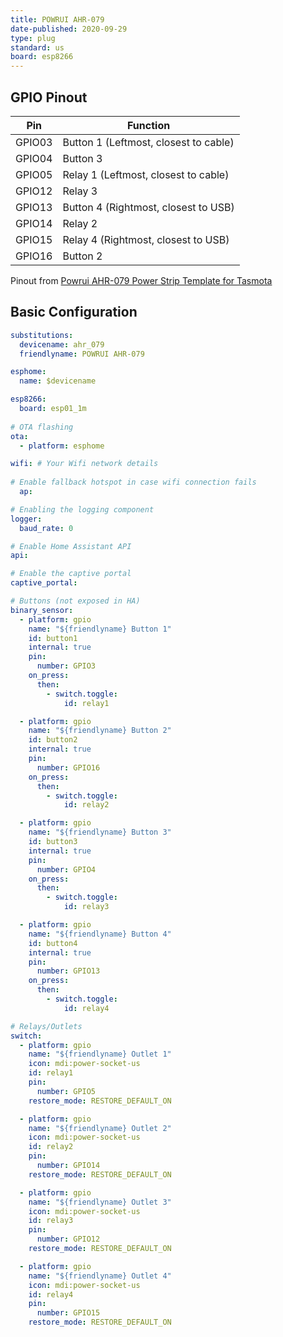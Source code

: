 ```yaml
---
title: POWRUI AHR-079
date-published: 2020-09-29
type: plug
standard: us
board: esp8266
---
```


## GPIO Pinout

| Pin    | Function                              |
| ------ | ------------------------------------- |
| GPIO03 | Button 1 (Leftmost, closest to cable) |
| GPIO04 | Button 3                              |
| GPIO05 | Relay 1 (Leftmost, closest to cable)  |
| GPIO12 | Relay 3                               |
| GPIO13 | Button 4 (Rightmost, closest to USB)  |
| GPIO14 | Relay 2                               |
| GPIO15 | Relay 4 (Rightmost, closest to USB)   |
| GPIO16 | Button 2                              |

Pinout from [Powrui AHR-079 Power Strip Template for Tasmota](https://templates.blakadder.com/powrui_AHR-079.html)

## Basic Configuration

```yaml
substitutions:
  devicename: ahr_079
  friendlyname: POWRUI AHR-079

esphome:
  name: $devicename

esp8266:
  board: esp01_1m
    
# OTA flashing
ota:
  - platform: esphome

wifi: # Your Wifi network details
  
# Enable fallback hotspot in case wifi connection fails  
  ap:

# Enabling the logging component
logger:
  baud_rate: 0

# Enable Home Assistant API
api:

# Enable the captive portal
captive_portal:

# Buttons (not exposed in HA)
binary_sensor:
  - platform: gpio
    name: "${friendlyname} Button 1"
    id: button1
    internal: true
    pin:
      number: GPIO3
    on_press:
      then:
        - switch.toggle:
            id: relay1

  - platform: gpio
    name: "${friendlyname} Button 2"
    id: button2
    internal: true
    pin:
      number: GPIO16
    on_press:
      then:
        - switch.toggle:
            id: relay2

  - platform: gpio
    name: "${friendlyname} Button 3"
    id: button3
    internal: true
    pin:
      number: GPIO4
    on_press:
      then:
        - switch.toggle:
            id: relay3

  - platform: gpio
    name: "${friendlyname} Button 4"
    id: button4
    internal: true
    pin:
      number: GPIO13
    on_press:
      then:
        - switch.toggle:
            id: relay4

# Relays/Outlets
switch:
  - platform: gpio
    name: "${friendlyname} Outlet 1"
    icon: mdi:power-socket-us
    id: relay1
    pin:
      number: GPIO5
    restore_mode: RESTORE_DEFAULT_ON

  - platform: gpio
    name: "${friendlyname} Outlet 2"
    icon: mdi:power-socket-us
    id: relay2
    pin:
      number: GPIO14
    restore_mode: RESTORE_DEFAULT_ON

  - platform: gpio
    name: "${friendlyname} Outlet 3"
    icon: mdi:power-socket-us
    id: relay3
    pin:
      number: GPIO12
    restore_mode: RESTORE_DEFAULT_ON

  - platform: gpio
    name: "${friendlyname} Outlet 4"
    icon: mdi:power-socket-us
    id: relay4
    pin:
      number: GPIO15
    restore_mode: RESTORE_DEFAULT_ON
```
